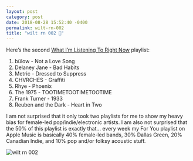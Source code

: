 ```yaml
---
layout: post
category: post
date: 2018-08-28 15:52:40 -0400
permalink: wilt-rn-002
title: "wilt rn 002 🎵"
---
```


Here’s the second [What I’m Listening To Right Now](https://itunes.apple.com/ca/playlist/wilt-rn-002/pl.u-RR6WGDT3maEvv) playlist: 

1. bülow - Not a Love Song
2. Delaney Jane - Bad Habits
3. Metric - Dressed to Suppress
4. CHVRCHES - Graffiti
5. Rhye - Phoenix
6. The 1975 - TOOTIMETOOTIMETOOTIME
7. Frank Turner - 1933
8. Reuben and the Dark - Heart in Two

I am not surprised that it only took two playlists for me to show my heavy bias for female-led pop/indie/electronic artists. I am also not surprised that the 50% of this playlist is exactly that... every week my For You playlist on Apple Music is basically 40% female-led bands, 30% Dallas Green, 20%  Canadian Indie, and 10% pop and/or folksy acoustic stuff. 

![wilt rn 002](http://jonkit.ca/cdn/wilt_rn/wilt_rn-002.jpeg)